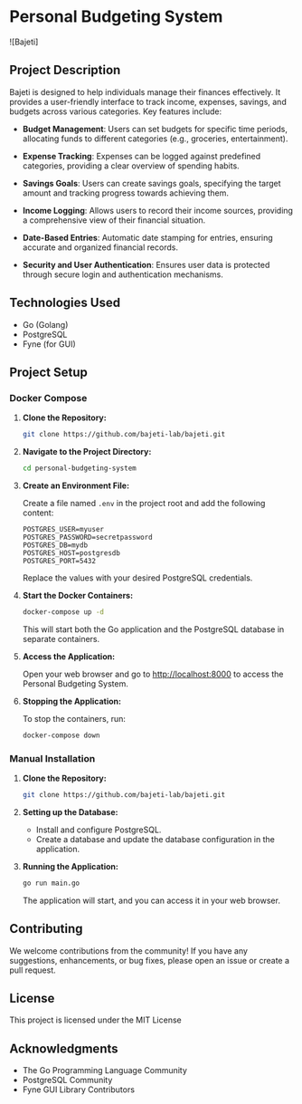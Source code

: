 # Personal Budgeting System

![Bajeti]

## Project Description

Bajeti is designed to help individuals manage their finances effectively. It provides a user-friendly interface to track income, expenses, savings, and budgets across various categories. Key features include:

- **Budget Management**: Users can set budgets for specific time periods, allocating funds to different categories (e.g., groceries, entertainment).

- **Expense Tracking**: Expenses can be logged against predefined categories, providing a clear overview of spending habits.

- **Savings Goals**: Users can create savings goals, specifying the target amount and tracking progress towards achieving them.

- **Income Logging**: Allows users to record their income sources, providing a comprehensive view of their financial situation.

- **Date-Based Entries**: Automatic date stamping for entries, ensuring accurate and organized financial records.

- **Security and User Authentication**: Ensures user data is protected through secure login and authentication mechanisms.

## Technologies Used

- Go (Golang)
- PostgreSQL
- Fyne (for GUI)

## Project Setup

### Docker Compose

1. **Clone the Repository:**

    ```bash
    git clone https://github.com/bajeti-lab/bajeti.git
    ```

2. **Navigate to the Project Directory:**

    ```bash
    cd personal-budgeting-system
    ```

3. **Create an Environment File:**

    Create a file named `.env` in the project root and add the following content:

    ```plaintext
    POSTGRES_USER=myuser
    POSTGRES_PASSWORD=secretpassword
    POSTGRES_DB=mydb
    POSTGRES_HOST=postgresdb
    POSTGRES_PORT=5432
    ```

    Replace the values with your desired PostgreSQL credentials.

4. **Start the Docker Containers:**

    ```bash
    docker-compose up -d
    ```

    This will start both the Go application and the PostgreSQL database in separate containers.

5. **Access the Application:**

    Open your web browser and go to [http://localhost:8000](http://localhost:8000) to access the Personal Budgeting System.

6. **Stopping the Application:**

    To stop the containers, run:

    ```bash
    docker-compose down
    ```

### Manual Installation

1. **Clone the Repository:**

    ```bash
    git clone https://github.com/bajeti-lab/bajeti.git
    ```

2. **Setting up the Database:**

   - Install and configure PostgreSQL.
   - Create a database and update the database configuration in the application.

3. **Running the Application:**

    ```bash
    go run main.go
    ```

    The application will start, and you can access it in your web browser.

## Contributing

We welcome contributions from the community! If you have any suggestions, enhancements, or bug fixes, please open an issue or create a pull request.

## License

This project is licensed under the MIT License 

## Acknowledgments

- The Go Programming Language Community
- PostgreSQL Community
- Fyne GUI Library Contributors
